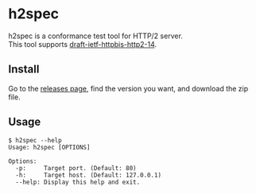 # h2spec

h2spec is a conformance test tool for HTTP/2 server.  
This tool supports [draft-ietf-httpbis-http2-14](http://tools.ietf.org/html/draft-ietf-httpbis-http2-14).

## Install

Go to the [releases page](https://github.com/summerwind/h2spec/releases), find the version you want, and download the zip file.

## Usage

```
$ h2spec --help
Usage: h2spec [OPTIONS]

Options:
  -p:     Target port. (Default: 80)
  -h:     Target host. (Default: 127.0.0.1)
  --help: Display this help and exit.
```

